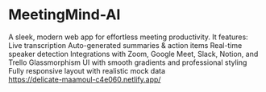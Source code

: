 # MeetingMind-AI
A sleek, modern web app for effortless meeting productivity. It features:  Live transcription  Auto-generated summaries &amp; action items  Real-time speaker detection  Integrations with Zoom, Google Meet, Slack, Notion, and Trello  Glassmorphism UI with smooth gradients and professional styling  Fully responsive layout with realistic mock data  
https://delicate-maamoul-c4e060.netlify.app/
